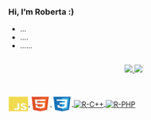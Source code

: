 ### Hi, I’m Roberta :)

- ...
- ....
- ......

##

<div align="center">
  <a href="https://github.com/vasconcelos-r">
  <img height="180em" src="https://github-readme-stats.vercel.app/api?username=vasconcelos-r&show_icons=true&theme=radical&include_all_commits=true&count_private=true"/>
  <img height="180em" src="https://github-readme-stats.vercel.app/api/top-langs/?username=vasconcelos-r&layout=compact&langs_count=7&theme=radical"/>
</div>

  ##
  
  <div style="display: inline_block"><br>
  <img align="center" alt="R-Js" height="30" width="40" src="https://raw.githubusercontent.com/devicons/devicon/master/icons/javascript/javascript-plain.svg">
  <img align="center" alt="R-HTML" height="30" width="40" src="https://raw.githubusercontent.com/devicons/devicon/master/icons/html5/html5-original.svg">
  <img align="center" alt="R-CSS" height="30" width="40" src="https://raw.githubusercontent.com/devicons/devicon/master/icons/css3/css3-original.svg">
  <img align="center" alt="R-C++" height="30" width="40" src="https://cdn.jsdelivr.net/gh/devicons/devicon/icons/cplusplus/cplusplus-original.svg" />
  <img align="center" alt="R-PHP" height="30" width="40" src="https://cdn.jsdelivr.net/gh/devicons/devicon/icons/php/php-original.svg" />
</div>
